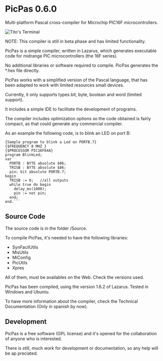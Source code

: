 PicPas 0.6.0
=============
Multi-platform Pascal cross-compiler for Microchip PIC16F microcontrollers.

![Tito's Terminal](http://blog.pucp.edu.pe/blog/tito/wp-content/uploads/sites/610/2017/04/Sin-título.png "Título de la imagen")

NOTE: This compiler is still in beta phase and has limited functionality.

PicPas is a simple compiler, written in Lazarus, which generates executable code for midrange PIC microcontrollers (the 16F series).

No additional libraries or software required to compile. PicPas generates the *.hex file directly.

PicPas works with a simplified version of the Pascal language, that has been adapted to work with limited resources small devices.

Currently, it only supports types bit, byte, boolean and word (limited support).

It includes a simple IDE to facilitate the development of programs.

The compiler includes optimization options so the code obtained is fairly compact, as that could generate any commercial compiler.

As an example the following code, is to blink an LED on port B:

```
{Sample program to blink a Led on PORTB.7}
{$FREQUENCY 8 MHZ }
{$PROCESSOR PIC16F84A}
program BlinkLed;
var
  PORTB : BYTE absolute $06;
  TRISB : BYTE absolute $86;
  pin: bit absolute PORTB.7;
begin                          
  TRISB := 0;   //all outputs
  while true do begin
    delay_ms(1000);
    pin := not pin;
  end;
end.```
```

## Source Code

The source code is in the folder /Source.

To compile PicPas, it's needed to have the following libraries:

* SynFacilUtils
* MisUtils
* MiConfig
* PicUtils 
* Xpres 

All of them, must be availables on the Web. Check the versions used.

PicPas has been compiled, using the version 1.6.2 of Lazarus. Tested in Windows and Ubuntu.

To have more information about the compiler, check the Technical Documentation (Only in spanish by now).

## Development

PicPas is a free software (GPL license) and it's opened for the collaboration of anyone who is interested. 

There is still, much work for development or documentation, so any help will be ap	preciated.